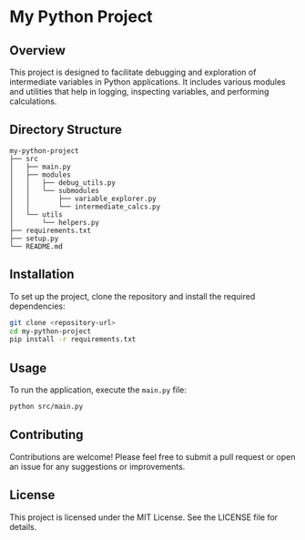 # My Python Project

## Overview
This project is designed to facilitate debugging and exploration of intermediate variables in Python applications. It includes various modules and utilities that help in logging, inspecting variables, and performing calculations.

## Directory Structure
```
my-python-project
├── src
│   ├── main.py
│   ├── modules
│   │   ├── debug_utils.py
│   │   └── submodules
│   │       ├── variable_explorer.py
│   │       └── intermediate_calcs.py
│   └── utils
│       └── helpers.py
├── requirements.txt
├── setup.py
└── README.md
```

## Installation
To set up the project, clone the repository and install the required dependencies:

```bash
git clone <repository-url>
cd my-python-project
pip install -r requirements.txt
```

## Usage
To run the application, execute the `main.py` file:

```bash
python src/main.py
```

## Contributing
Contributions are welcome! Please feel free to submit a pull request or open an issue for any suggestions or improvements.

## License
This project is licensed under the MIT License. See the LICENSE file for details.